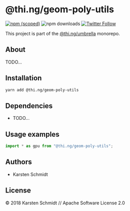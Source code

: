 # @thi.ng/geom-poly-utils

[![npm (scoped)](https://img.shields.io/npm/v/@thi.ng/geom-poly-utils.svg)](https://www.npmjs.com/package/@thi.ng/geom-poly-utils)
![npm downloads](https://img.shields.io/npm/dm/@thi.ng/geom-poly-utils.svg)
[![Twitter Follow](https://img.shields.io/twitter/follow/thing_umbrella.svg?style=flat-square&label=twitter)](https://twitter.com/thing_umbrella)

This project is part of the
[@thi.ng/umbrella](https://github.com/thi-ng/umbrella/) monorepo.

<!-- TOC depthFrom:2 depthTo:3 -->

<!-- /TOC -->

## About

TODO...

## Installation

```bash
yarn add @thi.ng/geom-poly-utils
```

## Dependencies

- TODO...

## Usage examples

```ts
import * as gpu from "@thi.ng/geom-poly-utils";
```

## Authors

- Karsten Schmidt

## License

&copy; 2018 Karsten Schmidt // Apache Software License 2.0
